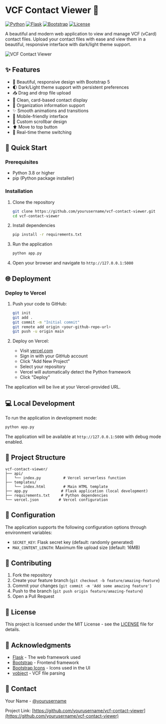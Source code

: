 # VCF Contact Viewer 📇

[![Python](https://img.shields.io/badge/Python-3.8+-blue.svg)](https://www.python.org)
[![Flask](https://img.shields.io/badge/Flask-3.0.0-brightgreen.svg)](https://flask.palletsprojects.com/)
[![Bootstrap](https://img.shields.io/badge/Bootstrap-5.3-purple.svg)](https://getbootstrap.com/)
[![License](https://img.shields.io/badge/License-MIT-yellow.svg)](LICENSE)

A beautiful and modern web application to view and manage VCF (vCard) contact files. Upload your contact files with ease and view them in a beautiful, responsive interface with dark/light theme support.

![VCF Contact Viewer](screenshot.png)

## ✨ Features

- 🎨 Beautiful, responsive design with Bootstrap 5
- 🌓 Dark/Light theme support with persistent preferences
- 📥 Drag and drop file upload
- 📇 Clean, card-based contact display
- 🏢 Organization information support
- ✨ Smooth animations and transitions
- 📱 Mobile-friendly interface
- 🎯 Custom scrollbar design
- ⬆️ Move to top button
- 🔄 Real-time theme switching

## 🚀 Quick Start

### Prerequisites

- Python 3.8 or higher
- pip (Python package installer)

### Installation

1. Clone the repository
   ```bash
   git clone https://github.com/yourusername/vcf-contact-viewer.git
   cd vcf-contact-viewer
   ```

2. Install dependencies
   ```bash
   pip install -r requirements.txt
   ```

3. Run the application
   ```bash
   python app.py
   ```

4. Open your browser and navigate to `http://127.0.0.1:5000`

## 🌐 Deployment

### Deploy to Vercel

1. Push your code to GitHub:
   ```bash
   git init
   git add .
   git commit -m "Initial commit"
   git remote add origin <your-github-repo-url>
   git push -u origin main
   ```

2. Deploy on Vercel:
   - Visit [vercel.com](https://vercel.com)
   - Sign in with your GitHub account
   - Click "Add New Project"
   - Select your repository
   - Vercel will automatically detect the Python framework
   - Click "Deploy"

The application will be live at your Vercel-provided URL.

## 💻 Local Development

To run the application in development mode:

```bash
python app.py
```

The application will be available at `http://127.0.0.1:5000` with debug mode enabled.

## 📁 Project Structure

```
vcf-contact-viewer/
├── api/
│   └── index.py          # Vercel serverless function
├── templates/
│   └── index.html        # Main HTML template
├── app.py               # Flask application (local development)
├── requirements.txt     # Python dependencies
└── vercel.json         # Vercel configuration
```

## 🔧 Configuration

The application supports the following configuration options through environment variables:

- `SECRET_KEY`: Flask secret key (default: randomly generated)
- `MAX_CONTENT_LENGTH`: Maximum file upload size (default: 16MB)

## 📝 Contributing

1. Fork the repository
2. Create your feature branch (`git checkout -b feature/amazing-feature`)
3. Commit your changes (`git commit -m 'Add some amazing feature'`)
4. Push to the branch (`git push origin feature/amazing-feature`)
5. Open a Pull Request

## 📄 License

This project is licensed under the MIT License - see the [LICENSE](LICENSE) file for details.

## 🙏 Acknowledgments

- [Flask](https://flask.palletsprojects.com/) - The web framework used
- [Bootstrap](https://getbootstrap.com/) - Frontend framework
- [Bootstrap Icons](https://icons.getbootstrap.com/) - Icons used in the UI
- [vobject](https://eventable.github.io/vobject/) - VCF file parsing

## 📧 Contact

Your Name - [@yourusername](https://twitter.com/yourusername)

Project Link: [https://github.com/yourusername/vcf-contact-viewer](https://github.com/yourusername/vcf-contact-viewer)

